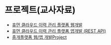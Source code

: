 # 프로젝트(교사자료)

- [휴먼 클라우드 이력 관리 플랫폼 웹개발](교사/Mini%20Project-01/Mini%20Project-01.md)
- [휴먼 클라우드 이력 관리 플랫폼 앱개발 (REST API)]()
- [중개플랫폼 웹/앱 개발Project]()

